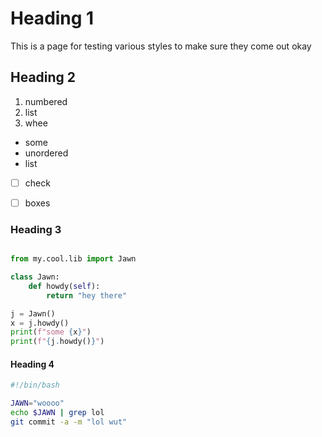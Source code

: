 # Heading 1
This is a page for testing various styles to make sure they come out okay

## Heading 2
1. numbered
2. list
3. whee


- some
- unordered
- list


- [ ] check
- [ ] boxes


### Heading 3
```python

from my.cool.lib import Jawn

class Jawn:
    def howdy(self):
        return "hey there"

j = Jawn()
x = j.howdy()
print(f"some {x}")
print(f"{j.howdy()}")
```


#### Heading 4
```bash
#!/bin/bash

JAWN="woooo"
echo $JAWN | grep lol
git commit -a -m "lol wut"
```
